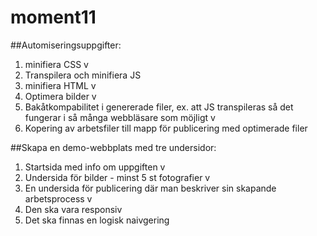 # moment11

##Automiseringsuppgifter:
1. minifiera CSS v
2. Transpilera och minifiera JS 
3. minifiera HTML v
4. Optimera bilder v
5. Bakåtkompabilitet i genererade filer, ex. att JS transpileras så det fungerar i så många webbläsare som möjligt v
6. Kopering av arbetsfiler till mapp för publicering med optimerade filer 

##Skapa en demo-webbplats med tre undersidor:
1. Startsida med info om uppgiften v
2. Undersida för bilder - minst 5 st fotografier v
3. En undersida för publicering där man beskriver sin skapande arbetsprocess v
4. Den ska vara responsiv
5. Det ska finnas en logisk naivgering